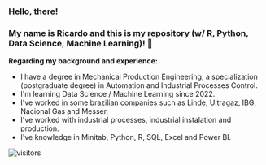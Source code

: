 ### Hello, there! 
### My name is Ricardo and this is my repository (w/ R, Python, Data Science, Machine Learning)! 👋

<b>Regarding my background and experience:</b>
- I have a degree in Mechanical Production Engineering, a specialization (postgraduate degree) in Automation and Industrial Processes Control.
- I'm learning Data Science / Machine Learning since 2022.
- I've worked in some brazilian companies such as Linde, Ultragaz, IBG, Nacional Gas and Messer. 
- I've worked with industrial processes, industrial instalation and production.
- I've knowledge in Minitab, Python, R, SQL, Excel and Power BI.


![visitors](https://visitor-badge.glitch.me/badge?page_id=page.id)
